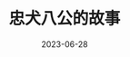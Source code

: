 ---
layout: movie-review
title: 忠犬八公的故事
description: >
category: 电影
img: assets/img/movie/2023/zhong_quan_ba_gong_de_gu_shi.webp
star: 5
date: 2023-06-28
---